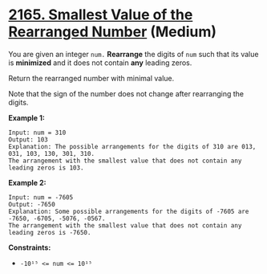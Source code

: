 # [2165. Smallest Value of the Rearranged Number][link] (Medium)

[link]: https://leetcode.com/problems/smallest-value-of-the-rearranged-number/

You are given an integer `num.` **Rearrange** the digits of `num` such that its value is
**minimized** and it does not contain **any** leading zeros.

Return the rearranged number with minimal value.

Note that the sign of the number does not change after rearranging the digits.

**Example 1:**

```
Input: num = 310
Output: 103
Explanation: The possible arrangements for the digits of 310 are 013, 031, 103, 130, 301, 310.
The arrangement with the smallest value that does not contain any leading zeros is 103.
```

**Example 2:**

```
Input: num = -7605
Output: -7650
Explanation: Some possible arrangements for the digits of -7605 are -7650, -6705, -5076, -0567.
The arrangement with the smallest value that does not contain any leading zeros is -7650.
```

**Constraints:**

- `-10¹⁵ <= num <= 10¹⁵`
